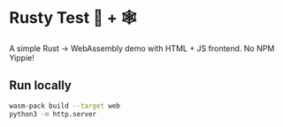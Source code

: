 # Rusty Test 🦀 + 🕸️

A simple Rust → WebAssembly demo with HTML + JS frontend. No NPM Yippie!

## Run locally
```bash
wasm-pack build --target web
python3 -m http.server